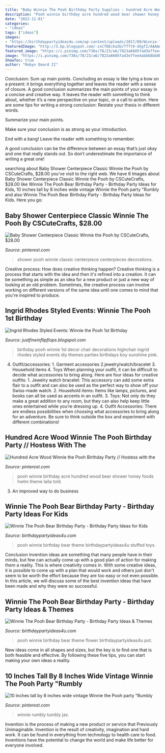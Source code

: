 ```yaml
---
title: "Baby Winnie The Pooh Birthday Party Supplies - hundred Acre Wood Winnie The Pooh Birthday Party // Hostess With The"
description: "Pooh winnie birthday acre hundred wood bear shower honey foods hwtm theme laila told"
date: "2022-11-01"
categories:
- "ideas"
tags: ["ideas"]
images:
- "https://birthdaypartyideas4u.com/wp-content/uploads/2017/09/Winnie-The-Pooh-Bear-Birthday-Party-Stuffed-Toys.png"
featuredImage: "http://3.bp.blogspot.com/-zxCfOEcka3U/TfTt9-dSgfI/AAAAAAAABAw/VSJ-G5Ezi-A/s1600/Isley%2527+114.JPG"
featured_image: "https://i.pinimg.com/736x/78/23/a6/7823a6605fad3e7fee4abb68bb0b0834--pooh-baby-baby-shower-centerpieces.jpg"
image: "https://i.pinimg.com/736x/78/23/a6/7823a6605fad3e7fee4abb68bb0b0834--pooh-baby-baby-shower-centerpieces.jpg"
ShowToc: true
author: "Robyn Emard II"
---
```



Conclusion: Sum up main points.
Concluding an essay is like tying a bow on a present: it brings everything together and leaves the reader with a sense of closure. A good conclusion summarizes the main points of your essay in a concise and creative way. It leaves the reader with something to think about, whether it’s a new perspective on your topic, or a call to action. Here are some tips for writing a strong conclusion:
 Restate your thesis in different words.

Summarize your main points.

Make sure your conclusion is as strong as your introduction.

End with a bang! Leave the reader with something to remember.

A good conclusion can be the difference between an essay that’s just okay and one that really stands out. So don’t underestimate the importance of writing a great one!

	

		
searching about Baby Shower Centerpiece Classic Winnie the Pooh by CSCuteCrafts, $28.00 you've visit to the right web. We have 6 Images about Baby Shower Centerpiece Classic Winnie the Pooh by CSCuteCrafts, $28.00 like Winnie The Pooh Bear Birthday Party - Birthday Party Ideas for Kids, 10 inches tall by 8 inches wide vintage Winnie the Pooh party &quot;Rumbly and also Winnie The Pooh Bear Birthday Party - Birthday Party Ideas for Kids. Here you go:
		
    
## Baby Shower Centerpiece Classic Winnie The Pooh By CSCuteCrafts, $28.00

<img loading=lazy src="https://i.pinimg.com/736x/78/23/a6/7823a6605fad3e7fee4abb68bb0b0834--pooh-baby-baby-shower-centerpieces.jpg" onerror="this.onerror=null;this.src='https://tse4.mm.bing.net/th?id=OIP.WdZW4mT4eQeTUcXkULyLKAHaJ4&amp;pid=15.1';" alt="Baby Shower Centerpiece Classic Winnie the Pooh by CSCuteCrafts, $28.00">

_Source: pinterest.com_

>shower pooh winnie classic centerpiece centerpieces decorations. 

	

Creative process: How does creative thinking happen?
Creative thinking is a process that starts with the idea and then it's refined into a creation. It can be something as simple as an idea for a new product or just a new way of looking at an old problem. Sometimes, the creative process can involve working on different versions of the same idea until one comes to mind that you're inspired to produce.

    
## Ingrid Rhodes Styled Events: Winnie The Pooh 1st Birthday

<img loading=lazy src="http://3.bp.blogspot.com/-zxCfOEcka3U/TfTt9-dSgfI/AAAAAAAABAw/VSJ-G5Ezi-A/s1600/Isley%2527+114.JPG" onerror="this.onerror=null;this.src='https://tse4.mm.bing.net/th?id=OIP.piV10OE4CLEwrjwiPPbJXgHaLG&amp;pid=15.1';" alt="Ingrid Rhodes Styled Events: Winnie the Pooh 1st Birthday">

_Source: justfineinflipflops.blogspot.com_

>birthday pooh winnie 1st decor chair decorations highchair ingrid rhodes styled events diy themes parties birthdays boy sunshine pink. 

	

4. Outfit/accessories: 1. Garment accessories 2.jewelry/watch/bracelet 3. Household items 4. Toys
When planning your outfit, it can be difficult to decide what accessories to bring along. Here are four ideas for creative outfits: 1. Jewelry watch bracelet: This accessory can add some extra flair to a outfit and can also be used as the perfect way to show off your Swiss-made watch. 2. Household items: Items like lamps, pictures, and books can all be used as accents in an outfit. 3. Toys: Not only do they make a great addition to any room, but they can also help keep little ones entertained while you’re dressing up. 4. Outfit Accessories: There are endless possibilities when choosing what accessories to bring along for an adventure. Be sure to think outside the box and experiment with different combinations!

    
## Hundred Acre Wood Winnie The Pooh Birthday Party // Hostess With The

<img loading=lazy src="https://i.pinimg.com/originals/65/e0/d1/65e0d12f87252e1f2e7c7cece359dbf7.jpg" onerror="this.onerror=null;this.src='https://tse4.mm.bing.net/th?id=OIP.wQaV80ZQA3-wf52GjwxdbAHaLH&amp;pid=15.1';" alt="Hundred Acre Wood Winnie the Pooh Birthday Party // Hostess with the">

_Source: pinterest.com_

>pooh winnie birthday acre hundred wood bear shower honey foods hwtm theme laila told. 

	

3. An improved way to do business

    
## Winnie The Pooh Bear Birthday Party - Birthday Party Ideas For Kids

<img loading=lazy src="https://birthdaypartyideas4u.com/wp-content/uploads/2017/09/Winnie-The-Pooh-Bear-Birthday-Party-Stuffed-Toys.png" onerror="this.onerror=null;this.src='https://tse2.mm.bing.net/th?id=OIP.nbFodVoVriXDPi-xEWxangHaE8&amp;pid=15.1';" alt="Winnie The Pooh Bear Birthday Party - Birthday Party Ideas for Kids">

_Source: birthdaypartyideas4u.com_

>pooh winnie birthday bear theme birthdaypartyideas4u stuffed toys. 

	

Conclusion
Invention ideas are something that many people have in their minds, but few can actually come up with a good plan of action for making them a reality. This is where creativity comes in. With some creative ideas, it is possible to come up with a plan that would work and others just don't seem to be worth the effort because they are too easy or not even possible. In this article, we will discuss some of the best invention ideas that have been made and why they were so successful.

    
## Winnie The Pooh Bear Birthday Party - Birthday Party Ideas &amp; Themes

<img loading=lazy src="https://i2.wp.com/www.birthdaypartyideas4u.com/wp-content/uploads/2017/09/Winnie-The-Pooh-Bear-Birthday-Party-Flower-Pot.png" onerror="this.onerror=null;this.src='https://tse3.mm.bing.net/th?id=OIP.KsCTSK4WtzAgmdqLklOhtAHaLG&amp;pid=15.1';" alt="Winnie The Pooh Bear Birthday Party - Birthday Party Ideas &amp; Themes">

_Source: birthdaypartyideas4u.com_

>pooh winnie birthday bear theme flower birthdaypartyideas4u pot. 

	

New ideas come in all shapes and sizes, but the key is to find one that is both feasible and effective. By following these five tips, you can start making your own ideas a reality.

    
## 10 Inches Tall By 8 Inches Wide Vintage Winnie The Pooh Party &quot;Rumbly

<img loading=lazy src="https://i.pinimg.com/736x/b1/76/15/b17615ebfc6dfd5b038c5fcc00d034bf.jpg" onerror="this.onerror=null;this.src='https://tse4.mm.bing.net/th?id=OIP.RBCvvkIr0N1uuVS_Tb7aogHaJ3&amp;pid=15.1';" alt="10 inches tall by 8 inches wide vintage Winnie the Pooh party &quot;Rumbly">

_Source: pinterest.com_

>winnie rumbly tumbly jax. 

	

Invention is the process of making a new product or service that Previously Unimaginable. Invention is the result of creativity, imagination and hard work. It can be found in everything from technology to health care to food. Inventions have the potential to change the world and make life better for everyone involved.

